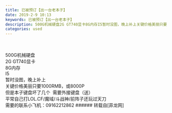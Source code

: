 ```yaml
---
title: 已被预订【出一台老本子】
date: 2019-2-9 10:13
keywords: 已被预订【出一台老本子】
description: 500G机械硬盘2G GT740显卡8G内存I5暂时没图，晚上补上关键价格美丽只要1000RMB，或8000P但是本子键盘坏了几个  需要外接键盘（送）平常自己打LOL.CF/魔域/斗战神/前阵子还玩过天刀需要的联系小飞机：09162212862
categories: used
---
```

<td class="t_f" id="postmessage_2953355">

<br/>
<br/>
500G机械硬盘<br/>
2G GT740显卡<br/>
8G内存<br/>
I5<br/>
暂时没图，晚上补上<br/>
关键价格美丽只要1000RMB，或8000P<br/>
但是本子键盘坏了几个  需要外接键盘（送）<br/>
平常自己打LOL.CF/魔域/斗战神/前阵子还玩过天刀<br/>
需要的联系小飞机：09162212862</td>
###### 转载自[菲龙网]